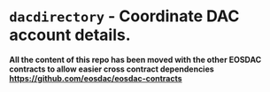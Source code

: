 # `dacdirectory` - Coordinate DAC account details.

**All the content of this repo has been moved with the other EOSDAC contracts to allow easier cross contract dependencies https://github.com/eosdac/eosdac-contracts**